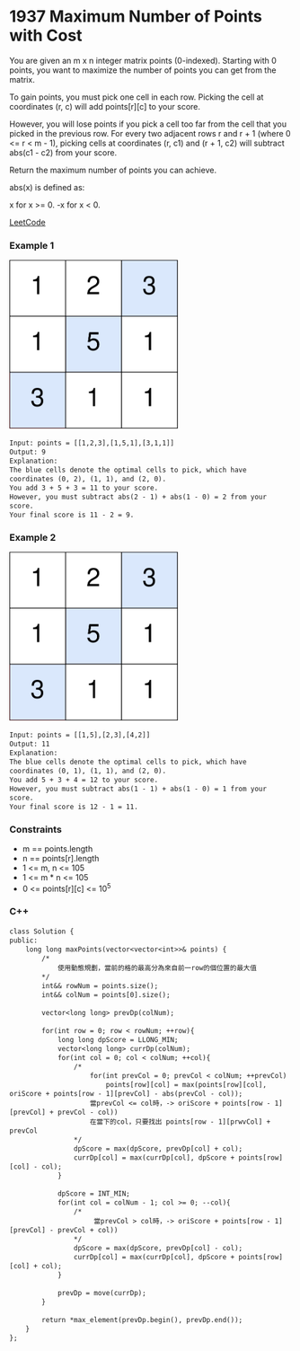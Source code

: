 # 1937 Maximum Number of Points with Cost

You are given an m x n integer matrix points (0-indexed). Starting with 0 points, you want to maximize the number of points you can get from the matrix.

To gain points, you must pick one cell in each row. Picking the cell at coordinates (r, c) will add points[r][c] to your score.

However, you will lose points if you pick a cell too far from the cell that you picked in the previous row. For every two adjacent rows r and r + 1 (where 0 <= r < m - 1), picking cells at coordinates (r, c1) and (r + 1, c2) will subtract abs(c1 - c2) from your score.

Return the maximum number of points you can achieve.

abs(x) is defined as:

x for x >= 0.
-x for x < 0.
 

[LeetCode](https://leetcode.cn/problems/describe-the-painting/)

### Example 1

<img src="img/1937_1.png" width = "300"/>

```
Input: points = [[1,2,3],[1,5,1],[3,1,1]]
Output: 9
Explanation:
The blue cells denote the optimal cells to pick, which have coordinates (0, 2), (1, 1), and (2, 0).
You add 3 + 5 + 3 = 11 to your score.
However, you must subtract abs(2 - 1) + abs(1 - 0) = 2 from your score.
Your final score is 11 - 2 = 9.
```

### Example 2

<img src="img/1937_1.png" width = "300"/>

```
Input: points = [[1,5],[2,3],[4,2]]
Output: 11
Explanation:
The blue cells denote the optimal cells to pick, which have coordinates (0, 1), (1, 1), and (2, 0).
You add 5 + 3 + 4 = 12 to your score.
However, you must subtract abs(1 - 1) + abs(1 - 0) = 1 from your score.
Your final score is 12 - 1 = 11.
```

 

### Constraints

* m == points.length
* n == points[r].length
* 1 <= m, n <= 105
* 1 <= m * n <= 105
* 0 <= points[r][c] <= 10<sup>5</sup>


### C++ 

```
class Solution {
public:
    long long maxPoints(vector<vector<int>>& points) {
        /*
            使用動態規劃，當前的格的最高分為來自前一row的個位置的最大值
        */
        int&& rowNum = points.size();
        int&& colNum = points[0].size();   

        vector<long long> prevDp(colNum);
        
        for(int row = 0; row < rowNum; ++row){
            long long dpScore = LLONG_MIN;
            vector<long long> currDp(colNum);
            for(int col = 0; col < colNum; ++col){
                /*
                    for(int prevCol = 0; prevCol < colNum; ++prevCol)
                        points[row][col] = max(points[row][col], oriScore + points[row - 1][prevCol] - abs(prevCol - col));
                    當prevCol <= col時，-> oriScore + points[row - 1][prevCol] + prevCol - col))
                    在當下的col，只要找出 points[row - 1][prwvCol] + prevCol
                */
                dpScore = max(dpScore, prevDp[col] + col);
                currDp[col] = max(currDp[col], dpScore + points[row][col] - col); 
            }
            
            dpScore = INT_MIN;
            for(int col = colNum - 1; col >= 0; --col){
                /*
                     當prevCol > col時，-> oriScore + points[row - 1][prevCol] - prevCol + col))
                */
                dpScore = max(dpScore, prevDp[col] - col);
                currDp[col] = max(currDp[col], dpScore + points[row][col] + col);
            }

            prevDp = move(currDp);
        }     

        return *max_element(prevDp.begin(), prevDp.end());
    }
};
```
